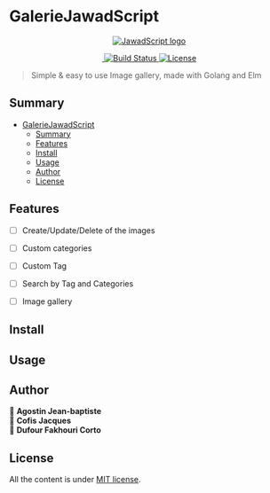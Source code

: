 # GalerieJawadScript
<p align="center">
  <a href="" target="_blank" rel="noopener noreferrer">
    <img src="https://github.com/HETIC-MT-P2021/aio-group4-proj01/blob/master/.github/assets/JawadScript.png?raw=true" alt="JawadScript logo">
  </a>
</p>

<p align="center">
  <a href="https://img.shields.io/badge/release-v0.1-orange.svg">
    <img src="https://img.shields.io/badge/release-v0.1-orange.svg" alt="">
  </a>
  <a href="https://img.shields.io/badge/elm%20package-0.19.1-blue.svg" rel="nofollow">
    <img src="https://img.shields.io/badge/elm%20package-0.19.1-blue.svg" alt="Build Status">
  </a>
  <a href="https://github.com/HETIC-MT-P2021/aio-group4-proj01/blob/master/LICENCE">
    <img src="https://img.shields.io/npm/l/vue.svg" alt="License">
  </a>
</p>

> Simple & easy to use Image gallery, made with Golang and Elm
## Summary

- [GalerieJawadScript](#GalerieJawadScript)
  - [Summary](#summary)
  - [Features](#features)
  - [Install](#install)
  - [Usage](#usage)
  - [Author](#author)
  - [License](#license)

## Features

- [ ] Create/Update/Delete of the images
- [ ] Custom categories
- [ ] Custom Tag
- [ ] Search by Tag and Categories
- [ ] Image gallery


## Install

## Usage

## Author
👤 **Agostin Jean-baptiste**
<br/>
👤 **Cofis Jacques**
<br/>
👤 **Dufour Fakhouri Corto**

## License

All the content is under [MIT license](https://github.com/HETIC-MT-P2021/aio-group4-proj01/blob/master/LICENCE).